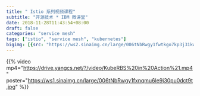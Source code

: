 ```yaml
---
title: " Istio 系列视频课程"
subtitle: "开源技术 * IBM 微讲堂"
date: 2018-11-28T11:43:54+08:00
draft: false
categories: "service mesh"
tags: ["istio", "service mesh", "kubernetes"]
bigimg: [{src: "https://ws2.sinaimg.cn/large/006tNbRwgy1fwtkgo7kp3j31kw0d0750.jpg"}]
---
```


<!--more-->

{{% video mp4="https://drive.yangcs.net/?/video/KubeRBS%20in%20Action%21.mp4" poster="https://ws1.sinaimg.cn/large/006tNbRwgy1fxnqmu6le9j30pu0dct9t.jpg" %}}
